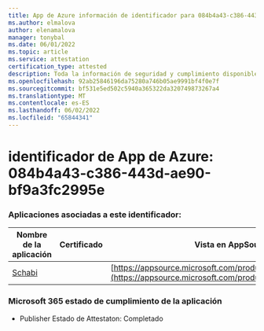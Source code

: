 ```yaml
---
title: App de Azure información de identificador para 084b4a43-c386-443d-ae90-bf9a3fc2995e
ms.author: elmalova
author: elenamalova
manager: tonybal
ms.date: 06/01/2022
ms.topic: article
ms.service: attestation
certification_type: attested
description: Toda la información de seguridad y cumplimiento disponible para 084b4a43-c386-443d-ae90-bf9a3fc2995e.
ms.openlocfilehash: 92ab25846196da75280a746b05ae9991bf4f0e7f
ms.sourcegitcommit: bf531e5ed502c5940a365322da320749873267a4
ms.translationtype: MT
ms.contentlocale: es-ES
ms.lasthandoff: 06/02/2022
ms.locfileid: "65844341"
---
```

# <a name="azure-app-id-084b4a43-c386-443d-ae90-bf9a3fc2995e"></a>identificador de App de Azure: 084b4a43-c386-443d-ae90-bf9a3fc2995e


### <a name="apps-associated-with-this-id"></a>Aplicaciones asociadas a este identificador:
| **Nombre de la aplicación** | **Certificado** | **Vista en AppSource** |
|--------------|---------------|-----------------------|
| [Schabi](../forward/WA200003728.md) |  | [https://appsource.microsoft.com/product/office/WA200003728](https://appsource.microsoft.com/product/office/WA200003728) |

### <a name="microsoft-365-app-compliance-status"></a>Microsoft 365 estado de cumplimiento de la aplicación
- Publisher Estado de Attestaton: Completado
